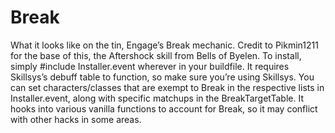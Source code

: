 # Break
 What it looks like on the tin, Engage’s Break mechanic. 
 Credit to Pikmin1211 for the base of this, the Aftershock skill from Bells of Byelen.
 To install, simply #include Installer.event wherever in your buildfile.
 It requires Skillsys’s debuff table to function, so make sure you’re using Skillsys.
 You can set characters/classes that are exempt to Break in the respective lists in Installer.event,
 along with specific matchups in the BreakTargetTable.
 It hooks into various vanilla functions to account for Break,
 so it may conflict with other hacks in some areas.